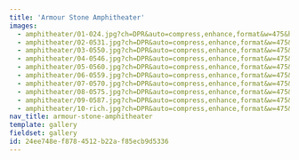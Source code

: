 ```yaml
---
title: 'Armour Stone Amphitheater'
images:
  - amphitheater/01-024.jpg?ch=DPR&auto=compress,enhance,format&w=475&h=300
  - amphitheater/02-0531.jpg?ch=DPR&auto=compress,enhance,format&w=475&h=300
  - amphitheater/03-0550.jpg?ch=DPR&auto=compress,enhance,format&w=475&h=300
  - amphitheater/04-0546.jpg?ch=DPR&auto=compress,enhance,format&w=475&h=300
  - amphitheater/05-0560.jpg?ch=DPR&auto=compress,enhance,format&w=475&h=300
  - amphitheater/06-0559.jpg?ch=DPR&auto=compress,enhance,format&w=475&h=300
  - amphitheater/07-0570.jpg?ch=DPR&auto=compress,enhance,format&w=475&h=300
  - amphitheater/08-0575.jpg?ch=DPR&auto=compress,enhance,format&w=475&h=300
  - amphitheater/09-0587.jpg?ch=DPR&auto=compress,enhance,format&w=475&h=300
  - amphitheater/10-rich.jpg?ch=DPR&auto=compress,enhance,format&w=475&h=300
nav_title: armour-stone-amphitheater
template: gallery
fieldset: gallery
id: 24ee748e-f878-4512-b22a-f85ecb9d5336
---
```

